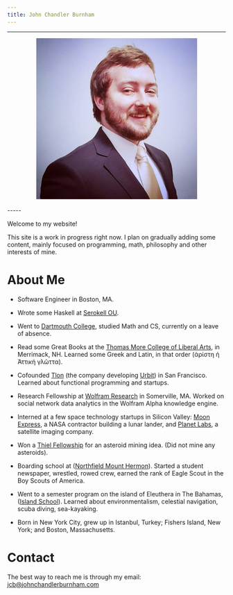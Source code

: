 ```yaml
---
title: John Chandler Burnham
---
```

-----
<p align="center">
<img src="/images/profilepic.jpg"
alt="John Chandler Burnham"
width = 371px>
</p>
-----

Welcome to my website!

This site is a work in progress right now. I plan on
gradually adding some content, mainly focused on programming, math, philosophy
and other interests of mine.

# About Me

  - Software Engineer in Boston, MA.

  - Wrote some Haskell at [Serokell OU](http://www.serokell.io).

  - Went to [Dartmouth College](http://www.dartmouth.edu), studied Math and CS, currently
    on a leave of absence.

  - Read some Great Books at the [Thomas More College of Liberal
    Arts](http://www.thomasmorecollege.edu/), in Merrimack, NH.
    Learned some Greek and Latin, in that order (ἀρίστη ὴ Ἀττική γλῶττα).

  - Cofounded [Tlon](http://tlon.io) (the company developing [Urbit](http://www.urbit.org))
    in San Francisco. Learned about functional programming and startups.

  - Research Fellowship at [Wolfram Research](http://www.wolfram.com) in Somerville,
    MA.  Worked on social network data analytics in the Wolfram Alpha knowledge
    engine.

  - Interned at a few space technology startups in Silicon Valley:
    [Moon Express](http://www.moonexpress.com), a NASA contractor building a lunar lander,
    and [Planet Labs](http://www.planet.com), a satellite imaging company.

  - Won a [Thiel Fellowship](http://thielfellowship.org) for an asteroid mining idea.
    (Did not mine any asteroids).

  - Boarding school at ([Northfield Mount Hermon](http://www.nmhschool.org)).  Started
    a student newspaper, wrestled, rowed crew, earned the rank of Eagle Scout
    in the Boy Scouts of America.

  - Went to a semester program on the island of Eleuthera in The Bahamas,
    ([Island School](http://www.islandschool.org)). Learned about environmentalism,
    celestial navigation, scuba diving, sea-kayaking.

  - Born in New York City, grew up in Istanbul, Turkey; Fishers Island, New
    York; and Boston, Massachusetts.

# Contact

The best way to reach me is through my email: [jcb@johnchandlerburnham.com](mailto:jcb@johnchandlerburnham.com)
